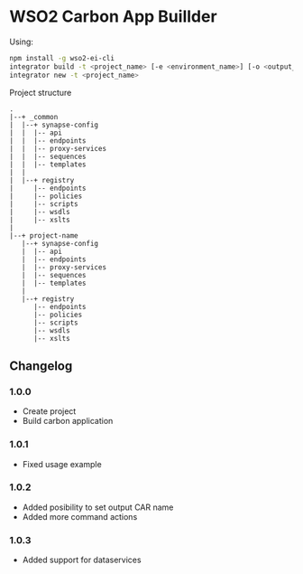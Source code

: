 # WSO2 Carbon App Buillder

Using:
``` bash
npm install -g wso2-ei-cli
integrator build -t <project_name> [-e <environment_name>] [-o <output_path>]
integrator new -t <project_name>
```

Project structure
```
.
|--+ _common
|  |--+ synapse-config
|  |  |-- api
|  |  |-- endpoints
|  |  |-- proxy-services
|  |  |-- sequences
|  |  |-- templates
|  |
|  |--+ registry
|     |-- endpoints
|     |-- policies
|     |-- scripts
|     |-- wsdls
|     |-- xslts
|
|--+ project-name
   |--+ synapse-config
   |  |-- api
   |  |-- endpoints
   |  |-- proxy-services
   |  |-- sequences
   |  |-- templates
   |
   |--+ registry
      |-- endpoints
      |-- policies
      |-- scripts
      |-- wsdls
      |-- xslts
```

## Changelog

### 1.0.0
* Create project
* Build carbon application

### 1.0.1
* Fixed usage example

### 1.0.2
* Added posibility to set output CAR name
* Added more command actions

### 1.0.3
* Added support for dataservices
